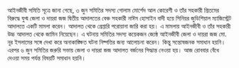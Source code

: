 আইনজীবী সমিতি সূত্রে জানা গেছে, ৩ জুন সমিতির সদস্য গোলাম মোর্শেদ আল কোরেশী ও তাঁর সহকারী প্রিতমের বিরুদ্ধে যুগ্ম জেলা ও দায়রা জজ দ্বিতীয় আদালতের বেঞ্চ সহকারী নাঈম হোসাইন বাদী হয়ে সিনিয়র জুডিশিয়াল ম্যাজিস্ট্রেট আদালতে একটি মামলা করেন। আদালত থেকে গ্রেপ্তারি পরোয়ানা জারি করা হয়। এ মামলায় আইনজীবী ও তাঁর সহকারী উচ্চ আদালত থেকে জামিন নিয়েছেন। এ ঘটনায় সমিতির সদস্য কয়েকজন জ্যেষ্ঠ আইনজীবী জেলা ও দায়রা জজ মো. নূর ইসলামের সঙ্গে দেখা করে অনাকাঙ্ক্ষিত ঘটনা নিষ্পত্তির জন্য আলোচনা করেন। কিন্তু সন্তোষজনক সমাধান হয়নি। এরপর ৬ জুন সমিতির জরুরি সভায় জেলা ও দায়রা জজ আদালত বর্জনের সিদ্ধান্ত নেওয়া হয়। আজ রোববার বেঁধে দেওয়া সময় পর্যন্ত বিষয়টি সমাধান হয়নি।
